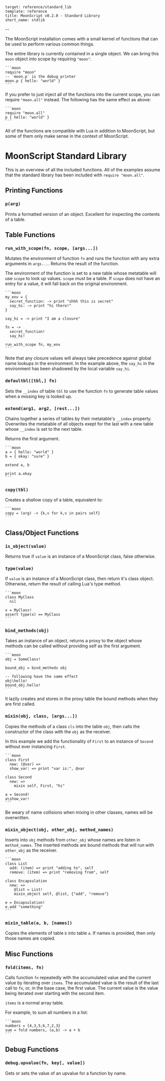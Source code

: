     target: reference/standard_lib
    template: reference
    title: MoonScript v0.2.0 - Standard Library
    short_name: stdlib
--

The MoonScript installation comes with a small kernel of functions that can be
used to perform various common things.

The entire library is currently contained in a single object. We can bring this
`moon` object into scope by requiring `"moon"`.

    ```moon
    require "moon"
    -- `moon.p` is the debug printer
    moon.p { hello: "world" }
    ```

If you prefer to just inject all of the functions into the current scope, you
can require `"moon.all"` instead. The following has the same effect as above:

    ```moon
    require "moon.all"
    p { hello: "world" }
    ```

All of the functions are compatible with Lua in addition to MoonScript, but
some of them only make sense in the context of MoonScript.


# MoonScript Standard Library

This is an overview of all the included functions.
All of the examples assume that the standard library has been included with
`require "moon.all"`.

## Printing Functions

### `p(arg)`

Prints a formatted version of an object. Excellent for inspecting the contents
of a table.


## Table Functions

### `run_with_scope(fn, scope, [args...])`

Mutates the environment of function `fn` and runs the function with any extra
arguments in `args...`. Returns the result of the function.

The environment of the function is set to a new table whose metatable will use
`scope` to look up values. `scope` must be a table. If `scope` does not have an
entry for a value, it will fall back on the original environment.

    ```moon
    my_env = {
      secret_function: -> print "shhh this is secret"
      say_hi: -> print "hi there!"
    }

    say_hi = -> print "I am a closure"

    fn = ->
      secret_function!
      say_hi!

    run_with_scope fn, my_env
    ```


Note that any closure values will always take precedence against global name
lookups in the environment. In the example above, the `say_hi` in the
environment has been shadowed by the local variable `say_hi`.

### `defaultbl([tbl,] fn)`

Sets the `__index` of table `tbl` to use the function `fn` to generate table
values when a missing key is looked up.

### `extend(arg1, arg2, [rest...])`

Chains together a series of tables by their metatable's `__index` property.
Overwrites the metatable of all objects exept for the last with a new table
whose `__index` is set to the next table.

Returns the first argument.

    ```moon
    a = { hello: "world" }
    b = { okay: "sure" }

    extend a, b

    print a.okay
    ```

### `copy(tbl)`

Creates a shallow copy of a table, equivalent to:

    ```moon
    copy = (arg) -> {k,v for k,v in pairs self}
    ```

## Class/Object Functions

### `is_object(value)`

Returns true if `value` is an instance of a MoonScript class, false otherwise.

### `type(value)`

If `value` is an instance of a MoonScript class, then return it's class object.
Otherwise, return the result of calling Lua's type method.

    ```moon
    class MyClass
      nil

    x = MyClass!
    assert type(x) == MyClass
    ```

### `bind_methods(obj)`

Takes an instance of an object, returns a proxy to the object whose methods can
be called without providing self as the first argument.

    ```moon
    obj = SomeClass!

    bound_obj = bind_methods obj

    -- following have the same effect
    obj\hello!
    bound_obj.hello!
    ```

It lazily creates and stores in the proxy table the bound methods when they
are first called.

### `mixin(obj, class, [args...])`

Copies the methods of a class `cls` into the table `obj`, then calls the
constructor of the class with the `obj` as the receiver.

In this example we add the functionality of `First` to an instance of `Second`
without ever instancing `First`.

    ```moon
    class First
      new: (@var) =>
      show_var: => print "var is:", @var

    class Second
      new: =>
        mixin self, First, "hi"

    a = Second!
    a\show_var!
    ```

Be weary of name collisions when mixing in other classes, names will be
overwritten.

### `mixin_object(obj, other_obj, method_names)`

Inserts into `obj` methods from `other_obj` whose names are listen in
`method_names`. The inserted methods are bound methods that will run with
`other_obj` as the receiver.

    ```moon
    class List 
      add: (item) => print "adding to", self
      remove: (item) => print "removing from", self

    class Encapsulation
      new: =>
        @list = List!
        mixin_object self, @list, {"add", "remove"}

    e = Encapsulation!
    e.add "something"
    ```

### `mixin_table(a, b, [names])`

Copies the elements of table `b` into table `a`. If names is provided, then
only those names are copied.

## Misc Functions

### `fold(items, fn)`

Calls function `fn` repeatedly with the accumulated value and the current value
by iterating over `items`. The accumulated value is the result of the last call
to `fn`, or, in the base case, the first value. The current value is the value
being iterated over starting with the second item.

`items` is a normal array table.

For example, to sum all numbers in a list:

    ```moon
    numbers = {4,3,5,6,7,2,3}
    sum = fold numbers, (a,b) -> a + b
    ```

## Debug Functions

### `debug.upvalue(fn, key[, value])`

Gets or sets the value of an upvalue for a function by name.
